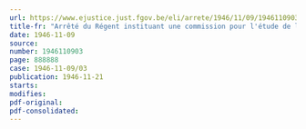 ```yaml
---
url: https://www.ejustice.just.fgov.be/eli/arrete/1946/11/09/1946110903/justel
title-fr: "Arrêté du Régent instituant une commission pour l'étude de la révision du droit pénal et de la procédure pénale"
date: 1946-11-09
source:
number: 1946110903
page: 888888
case: 1946-11-09/03
publication: 1946-11-21
starts:
modifies:
pdf-original:
pdf-consolidated:
---
```


